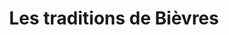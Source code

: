 ---
title: "Les traditions de Bièvres"
url: /bievres/les-traditions-de-bievres/
shop: boulangerie
---